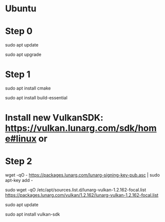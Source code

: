 # Ubuntu 
# Step 0
sudo apt update

sudo apt upgrade


# Step 1
sudo apt install cmake

sudo apt install build-essential

# Install new VulkanSDK: https://vulkan.lunarg.com/sdk/home#linux or
# Step 2
wget -qO - https://packages.lunarg.com/lunarg-signing-key-pub.asc | sudo apt-key add -

sudo wget -qO /etc/apt/sources.list.d/lunarg-vulkan-1.2.162-focal.list https://packages.lunarg.com/vulkan/1.2.162/lunarg-vulkan-1.2.162-focal.list

sudo apt update

sudo apt install vulkan-sdk
